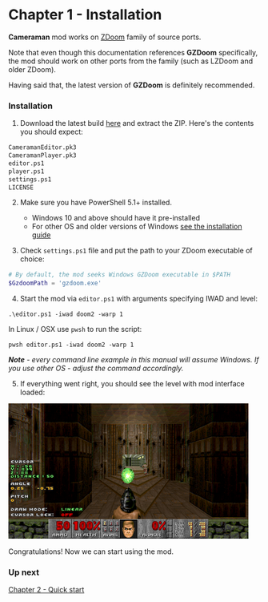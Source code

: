 # Chapter 1 - Installation

**Cameraman** mod works on [ZDoom](https://zdoom.org/) family of source ports. 

Note that even though this documentation references **GZDoom** specifically, the mod should work on other ports from the family (such as LZDoom and older ZDoom). 

Having said that, the latest version of **GZDoom** is definitely recommended.

### Installation

1. Download the latest build [here]() and extract the ZIP. Here's the contents you should expect:
```
CameramanEditor.pk3
CameramanPlayer.pk3
editor.ps1
player.ps1
settings.ps1
LICENSE
```

2. Make sure you have PowerShell 5.1+ installed.
   - Windows 10 and above should have it pre-installed
   - For other OS and older versions of Windows [see the installation guide](https://docs.microsoft.com/en-us/powershell/scripting/install/installing-powershell)

3. Check `settings.ps1` file and put the path to your ZDoom executable of choice:
```powershell
# By default, the mod seeks Windows GZDoom executable in $PATH 
$GzdoomPath = 'gzdoom.exe'  
```
4. Start the mod via `editor.ps1` with arguments specifying IWAD and level:
```
.\editor.ps1 -iwad doom2 -warp 1
```

In Linux / OSX use `pwsh` to run the script:
```
pwsh editor.ps1 -iwad doom2 -warp 1
```

_**Note** - every command line example in this manual will assume Windows. If you use other OS - adjust the command accordingly._

5. If everything went right, you should see the level with mod interface loaded:

![](img/editor-first-start.png)

Congratulations! Now we can start using the mod.

### Up next

[Chapter 2 - Quick start](ch02.quick-start.md)

